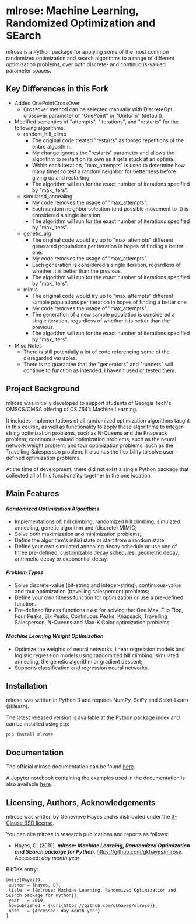 # mlrose: Machine Learning, Randomized Optimization and SEarch
mlrose is a Python package for applying some of the most common randomized optimization and search algorithms to a range of different optimization problems, over both discrete- and continuous-valued parameter spaces.

## Key Differences in this Fork
- Added OnePointCrossOver
	- Crossover method can be selected manually with DiscreteOpt crossover parameter of "OnePoint" or "Uniform" (default).
- Modified semantics of "attempts", "iterations", and "restarts" for the following algorithms:
	- random_hill_climb
		- The original code treated "restarts" as forced repetitions of the entire algorithm.
		- My change ignores the "restarts" parameter and allows the algorithm to restart on its own as it gets stuck at an optima.
		- Within each iteration, "max_attempts" is used to determine how many times to test a random neighbor for betterness before giving up and restarting.
		- The algorithm will run for the exact number of iterations specified by "max_iters".
	- simulated_annealing
		- My code removes the usage of "max_attempts".
		- Each random neighbor selection (and possible movement to it) is considered a single iteration.
		- The algorithm will run for the exact number of iterations specified by "max_iters".
	- genetic_alg
		- The original code would try up to "max_attempts" different generated populations per iteration in hopes of finding a better one.
		- My code removes the usage of "max_attempts".
		- Each generation is considered a single iteration, regardless of whether it is better than the previous.
		- The algorithm will run for the exact number of iterations specified by "max_iters".
	- mimic
		- The original code would try up to "max_attempts" different sample populations per iteration in hopes of finding a better one.
		- My code removes the usage of "max_attempts".
		- The generation of a new sample population is considered a single iteration, regardless of whether it is better than the previous.
		- The algorithm will run for the exact number of iterations specified by "max_iters".
- Misc Notes
	- There is still potentially a lot of code referencing some of the disregarded variables.
	- There is no guarantee that the "generators" and "runners" will continue to function as intended. I haven't used or tested them.


## Project Background
mlrose was initially developed to support students of Georgia Tech's OMSCS/OMSA offering of CS 7641: Machine Learning.

It includes implementations of all randomized optimization algorithms taught in this course, as well as functionality to apply these algorithms to integer-string optimization problems, such as N-Queens and the Knapsack problem; continuous-valued optimization problems, such as the neural network weight problem; and tour optimization problems, such as the Travelling Salesperson problem. It also has the flexibility to solve user-defined optimization problems. 

At the time of development, there did not exist a single Python package that collected all of this functionality together in the one location.

## Main Features

#### *Randomized Optimization Algorithms*
- Implementations of: hill climbing, randomized hill climbing, simulated annealing, genetic algorithm and (discrete) MIMIC;
- Solve both maximization and minimization problems;
- Define the algorithm's initial state or start from a random state;
- Define your own simulated annealing decay schedule or use one of three pre-defined, customizable decay schedules: geometric decay, arithmetic decay or exponential decay.

#### *Problem Types*
- Solve discrete-value (bit-string and integer-string), continuous-value and tour optimization (travelling salesperson) problems;
- Define your own fitness function for optimization or use a pre-defined function.
- Pre-defined fitness functions exist for solving the: One Max, Flip Flop, Four Peaks, Six Peaks, Continuous Peaks, Knapsack, Travelling Salesperson, N-Queens and Max-K Color optimization problems.

#### *Machine Learning Weight Optimization*
- Optimize the weights of neural networks, linear regression models and logistic regression models using randomized hill climbing, simulated annealing, the genetic algorithm or gradient descent;
- Supports classification and regression neural networks.

## Installation
mlrose was written in Python 3 and requires NumPy, SciPy and Scikit-Learn (sklearn).

The latest released version is available at the [Python package index](https://pypi.org/project/mlrose/) and can be installed using `pip`:
```
pip install mlrose
```

## Documentation
The official mlrose documentation can be found [here](https://mlrose.readthedocs.io/). 

A Jupyter notebook containing the examples used in the documentation is also available [here](https://github.com/gkhayes/mlrose/blob/master/tutorial_examples.ipynb).

## Licensing, Authors, Acknowledgements
mlrose was written by Genevieve Hayes and is distributed under the [3-Clause BSD license](https://github.com/gkhayes/mlrose/blob/master/LICENSE). 

You can cite mlrose in research publications and reports as follows:
* Hayes, G. (2019). ***mlrose: Machine Learning, Randomized Optimization and SEarch package for Python***. https://github.com/gkhayes/mlrose. Accessed: *day month year*.

BibTeX entry:
```
@misc{Hayes19,
 author = {Hayes, G},
 title 	= {{mlrose: Machine Learning, Randomized Optimization and SEarch package for Python}},
 year 	= 2019,
 howpublished = {\url{https://github.com/gkhayes/mlrose}},
 note 	= {Accessed: day month year}
}
```

